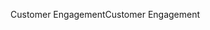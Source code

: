 <span data-ttu-id="ec153-101">Customer Engagement</span><span class="sxs-lookup"><span data-stu-id="ec153-101">Customer Engagement</span></span>
